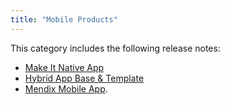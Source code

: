 ```yaml
---
title: "Mobile Products"
---
```


This category includes the following release notes: 
* [Make It Native App](make-it-native-app)
* [Hybrid App Base & Template](hybrid-app)
* [Mendix Mobile App](mendix-mobile-app).


